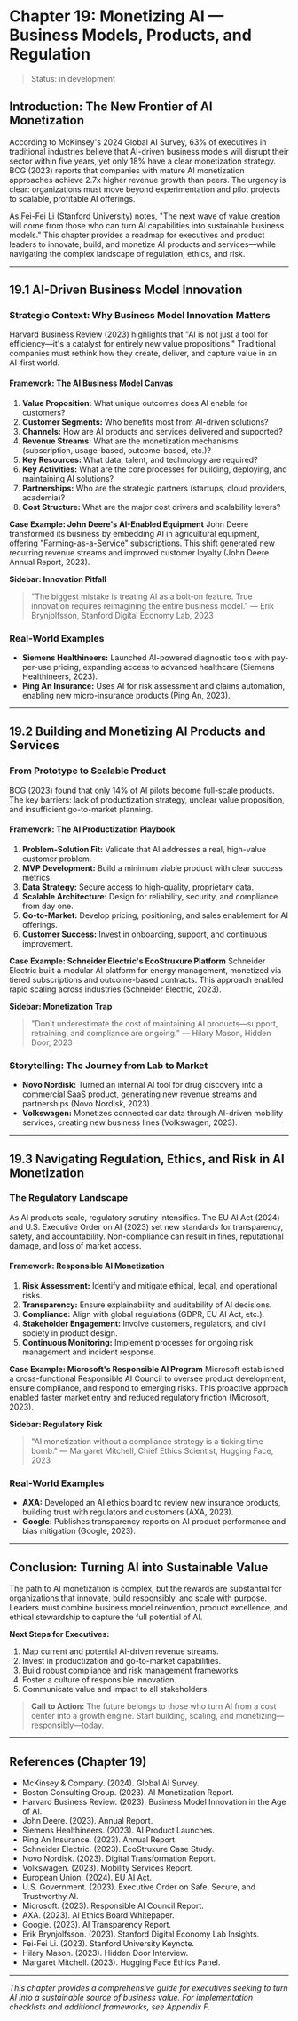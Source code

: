 # Chapter 19: Monetizing AI — Business Models, Products, and Regulation

> Status: in development

## Introduction: The New Frontier of AI Monetization

According to McKinsey's 2024 Global AI Survey, 63% of executives in traditional industries believe that AI-driven business models will disrupt their sector within five years, yet only 18% have a clear monetization strategy. BCG (2023) reports that companies with mature AI monetization approaches achieve 2.7x higher revenue growth than peers. The urgency is clear: organizations must move beyond experimentation and pilot projects to scalable, profitable AI offerings.

As Fei-Fei Li (Stanford University) notes, "The next wave of value creation will come from those who can turn AI capabilities into sustainable business models." This chapter provides a roadmap for executives and product leaders to innovate, build, and monetize AI products and services—while navigating the complex landscape of regulation, ethics, and risk.

---

## 19.1 AI-Driven Business Model Innovation

### Strategic Context: Why Business Model Innovation Matters

Harvard Business Review (2023) highlights that "AI is not just a tool for efficiency—it's a catalyst for entirely new value propositions." Traditional companies must rethink how they create, deliver, and capture value in an AI-first world.

#### Framework: The AI Business Model Canvas

1. **Value Proposition:** What unique outcomes does AI enable for customers?
2. **Customer Segments:** Who benefits most from AI-driven solutions?
3. **Channels:** How are AI products and services delivered and supported?
4. **Revenue Streams:** What are the monetization mechanisms (subscription, usage-based, outcome-based, etc.)?
5. **Key Resources:** What data, talent, and technology are required?
6. **Key Activities:** What are the core processes for building, deploying, and maintaining AI solutions?
7. **Partnerships:** Who are the strategic partners (startups, cloud providers, academia)?
8. **Cost Structure:** What are the major cost drivers and scalability levers?

**Case Example: John Deere's AI-Enabled Equipment**
John Deere transformed its business by embedding AI in agricultural equipment, offering "Farming-as-a-Service" subscriptions. This shift generated new recurring revenue streams and improved customer loyalty (John Deere Annual Report, 2023).

**Sidebar: Innovation Pitfall**
> "The biggest mistake is treating AI as a bolt-on feature. True innovation requires reimagining the entire business model." — Erik Brynjolfsson, Stanford Digital Economy Lab, 2023

### Real-World Examples
- **Siemens Healthineers:** Launched AI-powered diagnostic tools with pay-per-use pricing, expanding access to advanced healthcare (Siemens Healthineers, 2023).
- **Ping An Insurance:** Uses AI for risk assessment and claims automation, enabling new micro-insurance products (Ping An, 2023).

---

## 19.2 Building and Monetizing AI Products and Services

### From Prototype to Scalable Product

BCG (2023) found that only 14% of AI pilots become full-scale products. The key barriers: lack of productization strategy, unclear value proposition, and insufficient go-to-market planning.

#### Framework: The AI Productization Playbook

1. **Problem-Solution Fit:** Validate that AI addresses a real, high-value customer problem.
2. **MVP Development:** Build a minimum viable product with clear success metrics.
3. **Data Strategy:** Secure access to high-quality, proprietary data.
4. **Scalable Architecture:** Design for reliability, security, and compliance from day one.
5. **Go-to-Market:** Develop pricing, positioning, and sales enablement for AI offerings.
6. **Customer Success:** Invest in onboarding, support, and continuous improvement.

**Case Example: Schneider Electric's EcoStruxure Platform**
Schneider Electric built a modular AI platform for energy management, monetized via tiered subscriptions and outcome-based contracts. This approach enabled rapid scaling across industries (Schneider Electric, 2023).

**Sidebar: Monetization Trap**
> "Don't underestimate the cost of maintaining AI products—support, retraining, and compliance are ongoing." — Hilary Mason, Hidden Door, 2023

### Storytelling: The Journey from Lab to Market
- **Novo Nordisk:** Turned an internal AI tool for drug discovery into a commercial SaaS product, generating new revenue streams and partnerships (Novo Nordisk, 2023).
- **Volkswagen:** Monetizes connected car data through AI-driven mobility services, creating new business lines (Volkswagen, 2023).

---

## 19.3 Navigating Regulation, Ethics, and Risk in AI Monetization

### The Regulatory Landscape

As AI products scale, regulatory scrutiny intensifies. The EU AI Act (2024) and U.S. Executive Order on AI (2023) set new standards for transparency, safety, and accountability. Non-compliance can result in fines, reputational damage, and loss of market access.

#### Framework: Responsible AI Monetization

1. **Risk Assessment:** Identify and mitigate ethical, legal, and operational risks.
2. **Transparency:** Ensure explainability and auditability of AI decisions.
3. **Compliance:** Align with global regulations (GDPR, EU AI Act, etc.).
4. **Stakeholder Engagement:** Involve customers, regulators, and civil society in product design.
5. **Continuous Monitoring:** Implement processes for ongoing risk management and incident response.

**Case Example: Microsoft's Responsible AI Program**
Microsoft established a cross-functional Responsible AI Council to oversee product development, ensure compliance, and respond to emerging risks. This proactive approach enabled faster market entry and reduced regulatory friction (Microsoft, 2023).

**Sidebar: Regulatory Risk**
> "AI monetization without a compliance strategy is a ticking time bomb." — Margaret Mitchell, Chief Ethics Scientist, Hugging Face, 2023

### Real-World Examples
- **AXA:** Developed an AI ethics board to review new insurance products, building trust with regulators and customers (AXA, 2023).
- **Google:** Publishes transparency reports on AI product performance and bias mitigation (Google, 2023).

---

## Conclusion: Turning AI into Sustainable Value

The path to AI monetization is complex, but the rewards are substantial for organizations that innovate, build responsibly, and scale with purpose. Leaders must combine business model reinvention, product excellence, and ethical stewardship to capture the full potential of AI.

**Next Steps for Executives:**
1. Map current and potential AI-driven revenue streams.
2. Invest in productization and go-to-market capabilities.
3. Build robust compliance and risk management frameworks.
4. Foster a culture of responsible innovation.
5. Communicate value and impact to all stakeholders.

> **Call to Action:** The future belongs to those who turn AI from a cost center into a growth engine. Start building, scaling, and monetizing—responsibly—today.

---

## References (Chapter 19)
- McKinsey & Company. (2024). Global AI Survey.
- Boston Consulting Group. (2023). AI Monetization Report.
- Harvard Business Review. (2023). Business Model Innovation in the Age of AI.
- John Deere. (2023). Annual Report.
- Siemens Healthineers. (2023). AI Product Launches.
- Ping An Insurance. (2023). Annual Report.
- Schneider Electric. (2023). EcoStruxure Case Study.
- Novo Nordisk. (2023). Digital Transformation Report.
- Volkswagen. (2023). Mobility Services Report.
- European Union. (2024). EU AI Act.
- U.S. Government. (2023). Executive Order on Safe, Secure, and Trustworthy AI.
- Microsoft. (2023). Responsible AI Council Report.
- AXA. (2023). AI Ethics Board Whitepaper.
- Google. (2023). AI Transparency Report.
- Erik Brynjolfsson. (2023). Stanford Digital Economy Lab Insights.
- Fei-Fei Li. (2023). Stanford University Keynote.
- Hilary Mason. (2023). Hidden Door Interview.
- Margaret Mitchell. (2023). Hugging Face Ethics Panel.

---

*This chapter provides a comprehensive guide for executives seeking to turn AI into a sustainable source of business value. For implementation checklists and additional frameworks, see Appendix F.* 